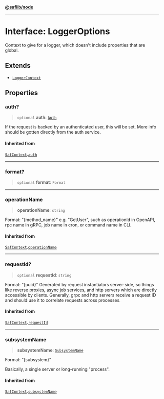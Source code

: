 [**@saflib/node**](../index.md)

---

# Interface: LoggerOptions

Context to give for a logger, which doesn't include properties that are global.

## Extends

- [`LoggerContext`](../type-aliases/LoggerContext.md)

## Properties

### auth?

> `optional` **auth**: [`Auth`](Auth.md)

If the request is backed by an authenticated user, this will be set.
More info should be gotten directly from the auth service.

#### Inherited from

[`SafContext`](SafContext.md).[`auth`](SafContext.md#auth)

---

### format?

> `optional` **format**: `Format`

---

### operationName

> **operationName**: `string`

Format: "{method_name}"
e.g. "GetUser", such as operationId in OpenAPI, rpc name in gRPC, job name in cron, or command name in CLI.

#### Inherited from

[`SafContext`](SafContext.md).[`operationName`](SafContext.md#operationname)

---

### requestId?

> `optional` **requestId**: `string`

Format: "{uuid}"
Generated by request instantiators server-side, so things like reverse proxies, async job services,
and http servers which are directly accessible by clients. Generally, grpc and http servers receive
a request ID and should use it to correlate requests across processes.

#### Inherited from

[`SafContext`](SafContext.md).[`requestId`](SafContext.md#requestid)

---

### subsystemName

> **subsystemName**: [`SubsystemName`](../type-aliases/SubsystemName.md)

Format: "{subsystem}"

Basically, a single server or long-running "process".

#### Inherited from

[`SafContext`](SafContext.md).[`subsystemName`](SafContext.md#subsystemname)
